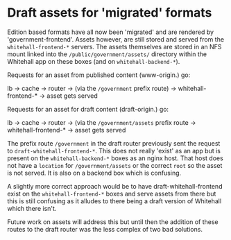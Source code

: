 Draft assets for 'migrated' formats
===================================

Edition based formats have all now been 'migrated' and are rendered by 
'government-frontend'. Assets however, are still stored and served from the 
`whitehall-frontend-*` servers. The assets themselves are stored in an NFS mount
linked into the `/public/government/assets/` directory within the Whitehall app 
on these boxes (and on `whitehall-backend-*`).

Requests for an asset from published content (www-origin.<env>) go:

lb -> cache -> router -> (via the `/government` prefix route) -> whitehall-frontend-\* -> asset gets served

Requests for an asset for draft content (draft-origin.<env>) go:

lb -> cache -> router -> (via the `/government/assets` prefix route -> whitehall-frontend-\* -> asset gets served

The prefix route `/government` in the draft router previously
sent the request to `draft-whitehall-frontend-*`. This does not really 'exist' as an app
but is present on the `whitehall-backend-*` boxes as an nginx host.
That host does not have a `location` for `/government/assets` or the correct `root` so
the asset is not served. It is also on a backend box which is confusing.

A slightly more correct approach would be to have draft-whitehall-frontend exist
on the `whitehall-frontend-*` boxes and serve assets from there but this is still 
confusing as it alludes to there being a draft version of Whitehall which there isn't.

Future work on assets will address this but until then the addition of these
routes to the draft router was the less complex of two bad solutions. 
